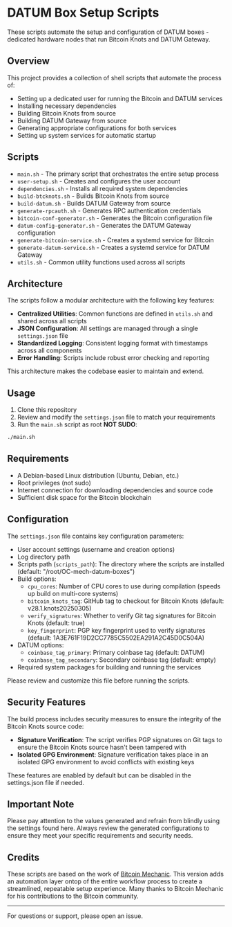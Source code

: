 # DATUM Box Setup Scripts

These scripts automate the setup and configuration of DATUM boxes - dedicated hardware nodes that run Bitcoin Knots and DATUM Gateway.

## Overview

This project provides a collection of shell scripts that automate the process of:
- Setting up a dedicated user for running the Bitcoin and DATUM services
- Installing necessary dependencies
- Building Bitcoin Knots from source
- Building DATUM Gateway from source
- Generating appropriate configurations for both services
- Setting up system services for automatic startup

## Scripts

- `main.sh` - The primary script that orchestrates the entire setup process
- `user-setup.sh` - Creates and configures the user account
- `dependencies.sh` - Installs all required system dependencies
- `build-btcknots.sh` - Builds Bitcoin Knots from source
- `build-datum.sh` - Builds DATUM Gateway from source
- `generate-rpcauth.sh` - Generates RPC authentication credentials
- `bitcoin-conf-generator.sh` - Generates the Bitcoin configuration file
- `datum-config-generator.sh` - Generates the DATUM Gateway configuration
- `generate-bitcoin-service.sh` - Creates a systemd service for Bitcoin
- `generate-datum-service.sh` - Creates a systemd service for DATUM Gateway
- `utils.sh` - Common utility functions used across all scripts

## Architecture

The scripts follow a modular architecture with the following key features:

- **Centralized Utilities**: Common functions are defined in `utils.sh` and shared across all scripts
- **JSON Configuration**: All settings are managed through a single `settings.json` file
- **Standardized Logging**: Consistent logging format with timestamps across all components
- **Error Handling**: Scripts include robust error checking and reporting

This architecture makes the codebase easier to maintain and extend.

## Usage

1. Clone this repository
2. Review and modify the `settings.json` file to match your requirements
3. Run the `main.sh` script as root **NOT SUDO**:

```bash
./main.sh
```

## Requirements

- A Debian-based Linux distribution (Ubuntu, Debian, etc.)
- Root privileges (not sudo)
- Internet connection for downloading dependencies and source code
- Sufficient disk space for the Bitcoin blockchain

## Configuration

The `settings.json` file contains key configuration parameters:
- User account settings (username and creation options)
- Log directory path
- Scripts path (`scripts_path`): The directory where the scripts are installed (default: "/root/OC-mech-datum-boxes")
- Build options:
  - `cpu_cores`: Number of CPU cores to use during compilation (speeds up build on multi-core systems)
  - `bitcoin_knots_tag`: GitHub tag to checkout for Bitcoin Knots (default: v28.1.knots20250305)
  - `verify_signatures`: Whether to verify Git tag signatures for Bitcoin Knots (default: true)
  - `key_fingerprint`: PGP key fingerprint used to verify signatures (default: 1A3E761F19D2CC7785C5502EA291A2C45D0C504A)
- DATUM options:
  - `coinbase_tag_primary`: Primary coinbase tag (default: DATUM)
  - `coinbase_tag_secondary`: Secondary coinbase tag (default: empty)
- Required system packages for building and running the services

Please review and customize this file before running the scripts.

## Security Features

The build process includes security measures to ensure the integrity of the Bitcoin Knots source code:

- **Signature Verification**: The script verifies PGP signatures on Git tags to ensure the Bitcoin Knots source hasn't been tampered with
- **Isolated GPG Environment**: Signature verification takes place in an isolated GPG environment to avoid conflicts with existing keys

These features are enabled by default but can be disabled in the settings.json file if needed.

## Important Note

Please pay attention to the values generated and refrain from blindly using the settings found here. Always review the generated configurations to ensure they meet your specific requirements and security needs.

## Credits

These scripts are based on the work of [Bitcoin Mechanic](https://github.com/bitcoinmechanic). This version adds an automation layer ontop of the entire workflow process to create a streamlined, repeatable setup experience. Many thanks to Bitcoin Mechanic for his contributions to the Bitcoin community.

---

For questions or support, please open an issue.
